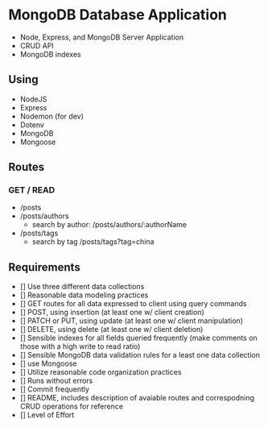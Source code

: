 # MongoDB Database Application
- Node, Express, and MongoDB Server Application
- CRUD API
- MongoDB indexes

## Using 
- NodeJS
- Express
- Nodemon (for dev)
- Dotenv
- MongoDB
- Mongoose

## Routes
### GET / READ
- /posts
- /posts/authors
    - search by author: /posts/authors/:authorName
- /posts/tags
    - search by tag /posts/tags?tag=china

## Requirements 
- [] Use three different data collections
- [] Reasonable data modeling practices
- [] GET routes for all data expressed to client using query commands
- [] POST, using insertion (at least one w/ client creation)
- [] PATCH or PUT, using update (at least one w/ client manipulation)
- [] DELETE, using delete (at least one w/ client deletion)
- [] Sensible indexes for all fields queried frequently (make comments on those with a high write to read ratio)
- [] Sensible MongoDB data validation rules for a least one data collection
- [] use Mongoose
- [] Utilize reasonable code organization practices
- [] Runs without errors
- [] Commit frequently
- [] README, includes description of avaiable routes and correspodning CRUD operations for reference
- [] Level of Effort



